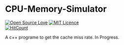 # CPU-Memory-Simulator
[![Open Source Love](https://badges.frapsoft.com/os/v1/open-source.png?v=103)](https://github.com/ellerbrock/open-source-badges/)
[![MIT Licence](https://badges.frapsoft.com/os/mit/mit.svg?v=103)](https://opensource.org/licenses/mit-license.php)
<br>
[![HitCount](http://hits.dwyl.io/tushar-tyagi/CPU-Memory-Simulator.svg)](http://hits.dwyl.io/tushar-tyagi/CPU-Memory-Simulator)

A c++ programe to get the cache miss rate.
In Progress.
